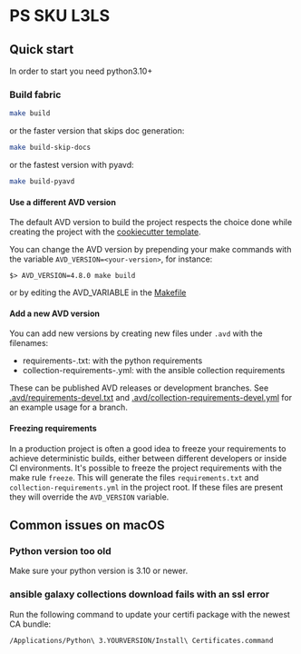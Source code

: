 # PS SKU L3LS

## Quick start

In order to start you need python3.10+

### Build fabric

```bash
make build
```

or the faster version that skips doc generation:

```bash
make build-skip-docs
```

or the fastest version with pyavd:

```bash
make build-pyavd
```

#### Use a different AVD version

The default AVD version to build the project respects the choice done
while creating the project with
the [cookiecutter template](https://gitlab.aristanetworks.com:professional-services/ps-cookiecutter-avd-fabric).

You can change the AVD version by prepending your make commands with the variable
`AVD_VERSION=<your-version>`, for instance:

```shell
$> AVD_VERSION=4.8.0 make build
```

or by editing the AVD_VARIABLE in the [Makefile](Makefile)

#### Add a new AVD version

You can add new versions by creating new files under `.avd` with the filenames:

- requirements-<your-version>.txt: with the python requirements
- collection-requirements-<your-version>.yml: with the ansible collection requirements

These can be published AVD releases or development branches. See [.avd/requirements-devel.txt](.avd/requirements-devel.txt)
and [.avd/collection-requirements-devel.yml](.avd/collection-requirements-devel.yml) for an example usage for a branch.

#### Freezing requirements

In a production project is often a good idea to freeze your requirements to achieve deterministic builds, either between different
developers or inside CI environments. It's possible to freeze the project requirements with the make rule `freeze`. This will
generate the files `requirements.txt` and `collection-requirements.yml` in the project root. If these files are present they will
override the `AVD_VERSION` variable.

## Common issues on macOS

### Python version too old

Make sure your python version is 3.10 or newer.

### ansible galaxy collections download fails with an ssl error

Run the following command to update your certifi package with the newest CA bundle:

```shell
/Applications/Python\ 3.YOURVERSION/Install\ Certificates.command
```

